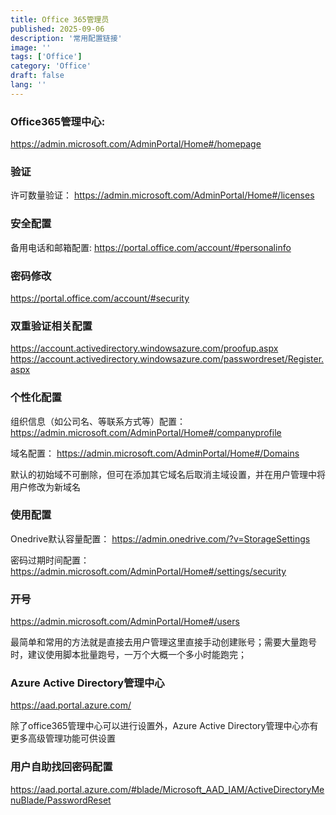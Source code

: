 ```yaml
---
title: Office 365管理员
published: 2025-09-06
description: '常用配置链接'
image: ''
tags: ['Office']
category: 'Office'
draft: false 
lang: ''
---
```

### Office365管理中心:

https://admin.microsoft.com/AdminPortal/Home#/homepage

### 验证
许可数量验证：
https://admin.microsoft.com/AdminPortal/Home#/licenses

### 安全配置
备用电话和邮箱配置:
https://portal.office.com/account/#personalinfo

### 密码修改
https://portal.office.com/account/#security

### 双重验证相关配置
https://account.activedirectory.windowsazure.com/proofup.aspx
https://account.activedirectory.windowsazure.com/passwordreset/Register.aspx

### 个性化配置
组织信息（如公司名、等联系方式等）配置：
https://admin.microsoft.com/AdminPortal/Home#/companyprofile

域名配置：
https://admin.microsoft.com/AdminPortal/Home#/Domains

默认的初始域不可删除，但可在添加其它域名后取消主域设置，并在用户管理中将用户修改为新域名

### 使用配置
Onedrive默认容量配置：
https://admin.onedrive.com/?v=StorageSettings

密码过期时间配置：
https://admin.microsoft.com/AdminPortal/Home#/settings/security

### 开号
https://admin.microsoft.com/AdminPortal/Home#/users

最简单和常用的方法就是直接去用户管理这里直接手动创建账号；需要大量跑号时，建议使用脚本批量跑号，一万个大概一个多小时能跑完；

### Azure Active Directory管理中心
https://aad.portal.azure.com/

除了office365管理中心可以进行设置外，Azure Active Directory管理中心亦有更多高级管理功能可供设置

### 用户自助找回密码配置
https://aad.portal.azure.com/#blade/Microsoft_AAD_IAM/ActiveDirectoryMenuBlade/PasswordReset